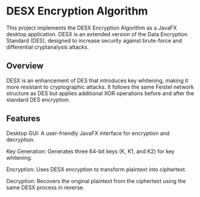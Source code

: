 # DESX Encryption Algorithm
This project implements the DESX Encryption Algorithm as a JavaFX desktop application. DESX is an extended version of the Data Encryption Standard (DES), designed to increase security against brute-force and differential cryptanalysis attacks.

## Overview
DESX is an enhancement of DES that introduces key whitening, making it more resistant to cryptographic attacks. It follows the same Feistel network structure as DES but applies additional XOR operations before and after the standard DES encryption.

## Features
Desktop GUI: A user-friendly JavaFX interface for encryption and decryption.

Key Generation: Generates three 64-bit keys (K, K1, and K2) for key whitening.

Encryption: Uses DESX encryption to transform plaintext into ciphertext.

Decryption: Recovers the original plaintext from the ciphertext using the same DESX process in reverse.
